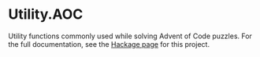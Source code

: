# Utility.AOC

Utility functions commonly used while solving Advent of Code puzzles.
For the full documentation, see the [Hackage page](https://hackage.haskell.org/package/containers-0.6.2.1/docs) for this project.